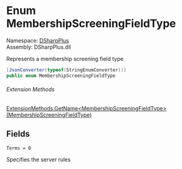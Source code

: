 # Enum MembershipScreeningFieldType

Namespace: [DSharpPlus](DSharpPlus.md)  
Assembly: DSharpPlus.dll

Represents a membership screening field type

```csharp
[JsonConverter(typeof(StringEnumConverter))]
public enum MembershipScreeningFieldType
```

###### Extension Methods

[ExtensionMethods.GetName<MembershipScreeningFieldType\>\(MembershipScreeningFieldType\)](DSharpPlus.SlashCommands.ExtensionMethods.md\#DSharpPlus\_SlashCommands\_ExtensionMethods\_GetName\_\_1\_\_\_0\_)

## Fields

`Terms = 0` 

Specifies the server rules

